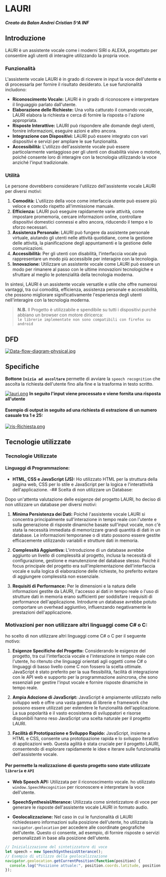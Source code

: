 # LAURI
##### *Creato da Balan Andrei Cristian 5^A INF*

## Introduzione

LAURI è un assistente vocale come i moderni SIRI o ALEXA, progettato per consentire agli utenti di interagire utilizzando la propria voce. 

### Funzionalità

L'assistente vocale LAURI è in grado di ricevere in input la voce dell'utente e di processarla per fornire il risultato desiderato. Le sue funzionalità includono:

- **Riconoscimento Vocale:** LAURI è in grado di riconoscere e interpretare il linguaggio parlato dall'utente.
- **Elaborazione delle Richieste:** Una volta catturato il comando vocale, LAURI elabora la richiesta e cerca di fornire la risposta o l'azione appropriata.
- **Risposte Interattive:** LAURI può rispondere alle domande degli utenti, fornire informazioni, eseguire azioni e altro ancora.
- **Integrazione con Dispositivi:** LAURI può essere integrato con vari dispositivi e servizi per ampliare le sue funzionalità.
- **Accessibilità:** L'utilizzo dell'assistente vocale può essere particolarmente vantaggioso per gli utenti con disabilità visive o motorie, poiché consente loro di interagire con la tecnologia utilizzando la voce anziché l'input tradizionale.

### Utilità

Le persone dovrebbero considerare l'utilizzo dell'assistente vocale LAURI per diversi motivi:

1. **Comodità:** L'utilizzo della voce come interfaccia utente può essere più veloce e comodo rispetto all'immissione manuale.
2. **Efficienza:** LAURI può eseguire rapidamente varie attività, come impostare promemoria, cercare informazioni online, controllare dispositivi domestici connessi e altro ancora, riducendo il tempo e lo sforzo necessari.
3. **Assistenza Personale:** LAURI può fungere da assistente personale virtuale, aiutando gli utenti nelle attività quotidiane, come la gestione delle attività, la pianificazione degli appuntamenti e la gestione delle comunicazioni.
4. **Accessibilità:** Per gli utenti con disabilità, l'interfaccia vocale può rappresentare un modo più accessibile per interagire con la tecnologia.
5. **Innovazione:** Utilizzare un assistente vocale come LAURI può essere un modo per rimanere al passo con le ultime innovazioni tecnologiche e sfruttare al meglio le potenzialità della tecnologia moderna.

In sintesi, LAURI è un assistente vocale versatile e utile che offre numerosi vantaggi, tra cui comodità, efficienza, assistenza personale e accessibilità, che possono migliorare significativamente l'esperienza degli utenti nell'interagire con la tecnologia moderna.
 > **N.B.** Il Progetto è utilizzabile e spendibile su tutti i dispositivi purchè abbiano un browser con motore diricerca:  
`le librerie implementate non sono compatibili con firefox su android`

## DFD
[![Data-flow-diagram-physical.jpg](https://i.postimg.cc/sg9JPpC7/Data-flow-diagram-physical.jpg)](https://postimg.cc/XrqF4BJY)

## Specifiche
**Bottone `Inizia ad ascoltare`** permette di avviare la `speech recognition` che ascolta la richiesta dell'utente fino alla fine e la trasforma in testo scritto.

[![lauri.png](https://i.postimg.cc/DZWjc8gh/lauri.png)](https://postimg.cc/ftNfzWpq)
**In seguito l'input viene processato e viene fornita una risposta all'utente**
#### Esempio di output in seguito ad una richiesta di estrazione di un numero casuale tra 1 e 25:
[![ris-Richiesta.png](https://i.postimg.cc/YCHy6rZG/ris-Richiesta.png)](https://postimg.cc/svTcyrVs)

## Tecnologie utilizzate

### Tecnologie Utilizzate

#### Linguaggi di Programmazione:
- **HTML, CSS e JavaScript (JS):** Ho utilizzato HTML per la struttura della pagina web, CSS per lo stile e JavaScript per la logica e l'interattività dell'applicazione.
-## Scelta di non utilizzare un Database:

Dopo un'attenta valutazione delle esigenze del progetto LAURI, ho deciso di non utilizzare un database per diversi motivi:

1. **Minima Persistenza dei Dati:** Poiché l'assistente vocale LAURI si concentra principalmente sull'interazione in tempo reale con l'utente e sulla generazione di risposte dinamiche basate sull'input vocale, non c'è stata la necessità immediata di memorizzare grandi quantità di dati in un database. Le informazioni temporanee o di stato possono essere gestite efficacemente utilizzando variabili e strutture dati in memoria.

2. **Complessità Aggiuntiva:** L'introduzione di un database avrebbe aggiunto un livello di complessità al progetto, inclusa la necessità di configurazione, gestione e manutenzione del database stesso. Poiché il focus principale del progetto era sull'implementazione dell'interfaccia vocale e sulla logica di elaborazione delle richieste, ho preferito evitare di aggiungere complessità non essenziale.

3. **Requisiti di Performance:** Per le dimensioni e la natura delle informazioni gestite da LAURI, l'accesso ai dati in tempo reale o l'uso di strutture dati in memoria erano sufficienti per soddisfare i requisiti di performance dell'applicazione. Introdurre un database avrebbe potuto comportare un overhead aggiuntivo, influenzando negativamente le prestazioni dell'applicazione.

### Motivazioni per non utilizzare altri linguaggi come C# o C:

ho scelto di non utilizzare altri linguaggi come C# o C per il seguente motivo:

1. **Esigenze Specifiche del Progetto:** Considerando le esigenze del progetto, tra cui l'interfaccia vocale e l'interazione in tempo reale con l'utente, ho ritenuto che linguaggi orientati agli oggetti come C# o linguaggi di basso livello come C non fossero la scelta ottimale. JavaScript è stato preferito per la sua flessibilità, facilità di integrazione con le API web e supporto per la programmazione asincrona, che sono essenziali per gestire l'input vocale e fornire risposte dinamiche in tempo reale.

2. **Ampia Adozione di JavaScript:** JavaScript è ampiamente utilizzato nello sviluppo web e offre una vasta gamma di librerie e framework che possono essere utilizzati per estendere le funzionalità dell'applicazione. La sua popolarità e il vasto ecosistema di sviluppatori e risorse disponibili hanno reso JavaScript una scelta naturale per il progetto LAURI.

3. **Facilità di Prototipazione e Sviluppo Rapido:** JavaScript, insieme a HTML e CSS, consente una prototipazione rapida e lo sviluppo iterativo di applicazioni web. Questa agilità è stata cruciale per il progetto LAURI, consentendo di esplorare rapidamente le idee e iterare sulle funzionalità dell'assistente vocale.


#### Per permette la realizzazione di questo progetto sono state utilizzate `librerie` e `API`
- **Web Speech API:** Utilizzata per il riconoscimento vocale. ho utilizzato `window.SpeechRecognition` per riconoscere e interpretare la voce dell'utente.
  
- **SpeechSynthesisUtterance:** Utilizzata come sintetizzatore di voce per generare le risposte dell'assistente vocale LAURI in formato audio. 

- **Geolocalizzazione:** Nel caso in cui le funzionalità di LAURI richiedessero informazioni sulla posizione dell'utente, ho utilizzato la `navigator.geolocation` per accedere alle coordinate geografiche dell'utente. Questo ci consente, ad esempio, di fornire risposte o servizi personalizzati in base alla posizione dell'utente.

```javascript
// Inizializzazione del sintetizzatore di voce
let speech = new SpeechSynthesisUtterance();
// Esempio di utilizzo della geolocalizzazione
navigator.geolocation.getCurrentPosition(function(position) {
  console.log("Posizione attuale:", position.coords.latitude, position.coords.longitude);
});
```


